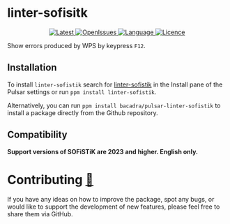 # linter-sofisitk

<p align="center">
  <a href="https://github.com/bacadra/pulsar-linter-sofistik/tags">
  <img src="https://img.shields.io/github/v/tag/bacadra/pulsar-linter-sofistik?style=for-the-badge&label=Latest&color=blue" alt="Latest">
  </a>
  <a href="https://github.com/bacadra/pulsar-linter-sofistik/issues">
  <img src="https://img.shields.io/github/issues-raw/bacadra/pulsar-linter-sofistik?style=for-the-badge&color=blue" alt="OpenIssues">
  </a>
  <a href="https://github.com/bacadra/pulsar-linter-sofistik/blob/master/package.json">
  <img src="https://img.shields.io/github/languages/top/bacadra/pulsar-linter-sofistik?style=for-the-badge&color=blue" alt="Language">
  </a>
  <a href="https://github.com/bacadra/pulsar-linter-sofistik/blob/master/LICENSE">
  <img src="https://img.shields.io/github/license/bacadra/pulsar-linter-sofistik?style=for-the-badge&color=blue" alt="Licence">
  </a>
</p>

Show errors produced by WPS by keypress `F12`.

## Installation

To install `linter-sofistik` search for [linter-sofistik](https://web.pulsar-edit.dev/packages/linter-sofistik) in the Install pane of the Pulsar settings or run `ppm install linter-sofistik`.

Alternatively, you can run `ppm install bacadra/pulsar-linter-sofistik` to install a package directly from the Github repository.

## Compatibility

**Support versions of SOFiSTiK are 2023 and higher. English only.**

# Contributing [🍺](https://www.buymeacoffee.com/asiloisad)

If you have any ideas on how to improve the package, spot any bugs, or would like to support the development of new features, please feel free to share them via GitHub.
